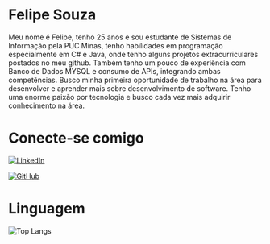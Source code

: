 
# Felipe Souza

Meu nome é Felipe, tenho 25 anos e sou estudante de Sistemas de Informação pela PUC Minas, tenho habilidades em programação especialmente em C# e Java, onde tenho alguns projetos extracurriculares postados no meu github. Também tenho um pouco de experiência com Banco de Dados MYSQL e consumo de APIs, integrando ambas competências. Busco minha primeira oportunidade de trabalho na área para desenvolver e aprender mais sobre desenvolvimento de software. Tenho uma enorme paixão por tecnologia e busco cada vez mais adquirir conhecimento na área.

# Conecte-se comigo

[![LinkedIn](https://img.shields.io/badge/LinkedIn-0077B5?style=for-the-badge&logo=linkedin&logoColor=white)](https://www.linkedin.com/in/flpe-souza/)

[![GitHub](https://img.shields.io/badge/GitHub-100000?style=for-the-badge&logo=github&logoColor=white)](https://github.com/flpesouza)

# Linguagem

![Top Langs](https://github-readme-stats-git-masterrstaa-rickstaa.vercel.app/api/top-langs/?username=flpesouza&layout=compact&bg_color=000&border_color=30A3DC&title_color=E94D5F&text_color=FFF)

